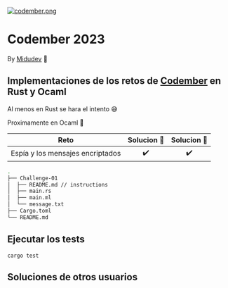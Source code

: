 [![codember.png](https://i.postimg.cc/PqkRntmp/codember.png)](https://postimg.cc/75mVgrtw)

# Codember 2023


By [Midudev](https://github.com/midudev) :space_invader:

## Implementaciones de los retos de [Codember](https://codember.dev/) en Rust y Ocaml

Al menos en Rust se hara el intento :sweat_smile:

Proximamente en Ocaml 🐫

|                           Reto                           |      Solucion 🦀   | Solucion 🐫 |
| :------------------------------------------------------: | :----------------: | :----------------: | 
|     Espía y los mensajes encriptados            		   | :heavy_check_mark: | :heavy_check_mark:

```sh
.
├── Challenge-01
│  ├── README.md // instructions
│  ├── main.rs
│  ├── main.ml
│  └── message.txt
├── Cargo.toml
└── README.md
```

## Ejecutar los tests

```
cargo test
```

## Soluciones de otros usuarios
